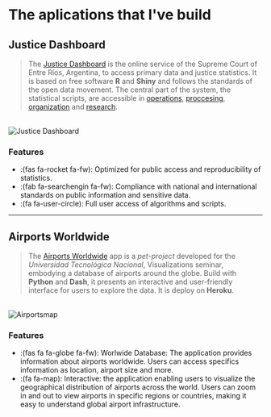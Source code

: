 # The aplications that I've build


## Justice Dashboard

> The [Justice Dashboard](https://tablero.jusentrerios.gov.ar/) is the online service of the Supreme Court of Entre Ríos, Argentina, to access primary data and justice statistics. It is based on free software **R** and **Shiny** and follows the standards of the open data movement. The central part of the system, the statistical scripts, are accessible in [operations](https://bitbucket.org/apgye/apgyeoperationsjuser), [proccesing](https://bitbucket.org/apgye/apgyeprocesamiento/src/master/), [organization](https://bitbucket.org/apgye/apgyejuserorganization) and [research](https://bitbucket.org/apgye/apgyeinformes).

\
![Justice Dashboard](/images/tablero1.png "Justice Data")


### Features

* :(fas fa-rocket fa-fw): Optimized for public access and reproducibility of statistics.   
* :(fab fa-searchengin fa-fw): Compliance with national and international standards on public information and sensitive data.
* :(fa fa-user-circle): Full user access of algorithms and scripts. 


---

## Airports Worldwide

> The [Airports Worldwide](https://airportworlwide.herokuapp.com/) app is a *pet-project* developed for the *Universidad Tecnológica Nacional*, Visualizations seminar, embodying a database of airports around the globe. Build with **Python** and **Dash**, it presents an interactive and user-friendly interface for users to explore the data. It is deploy on **Heroku**.

\
![Airportsmap](/images/airportmap.png "Airports")

### Features

* :(fas fa fa-globe fa-fw): Worlwide Database: The application provides information about airports worldwide. Users can access specifics information as location, airport size and more. 
* :(fa  fa-map): Interactive: the application enabling users to visualize the geographical distribution of airports across the world. Users can zoom in and out to view airports in specific regions or countries, making it easy to understand global airport infrastructure.
